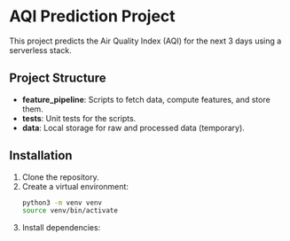 # AQI Prediction Project
This project predicts the Air Quality Index (AQI) for the next 3 days using a serverless stack.

## Project Structure
- **feature_pipeline**: Scripts to fetch data, compute features, and store them.
- **tests**: Unit tests for the scripts.
- **data**: Local storage for raw and processed data (temporary).

## Installation
1. Clone the repository.
2. Create a virtual environment:
   ```bash
   python3 -m venv venv
   source venv/bin/activate
3. Install dependencies:
   ```pip install -r requirements.txt